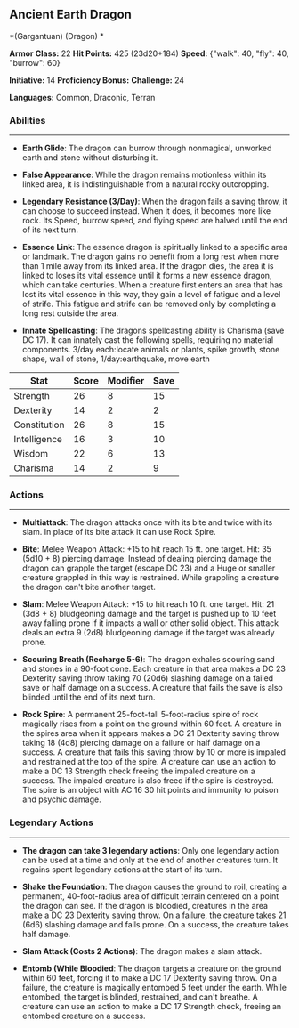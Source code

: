 ## Ancient Earth Dragon
*(Gargantuan) (Dragon) *

**Armor Class:** 22
**Hit Points:** 425 (23d20+184)
**Speed:** {"walk": 40, "fly": 40, "burrow": 60}

**Initiative:** 14
**Proficiency Bonus:**
**Challenge:** 24

**Languages:** Common, Draconic, Terran

### Abilities
 --- 
- **Earth Glide**: The dragon can burrow through nonmagical, unworked earth and stone without disturbing it.

- **False Appearance**: While the dragon remains motionless within its linked area, it is indistinguishable from a natural rocky outcropping.

- **Legendary Resistance (3/Day)**: When the dragon fails a saving throw, it can choose to succeed instead. When it does, it becomes more like rock. Its Speed, burrow speed, and flying speed are halved until the end of its next turn.

- **Essence Link**: The essence dragon is spiritually linked to a specific area or landmark. The dragon gains no benefit from a long rest when more than 1 mile away from its linked area. If the dragon dies, the area it is linked to loses its vital essence until it forms a new essence dragon, which can take centuries. When a creature first enters an area that has lost its vital essence in this way, they gain a level of fatigue and a level of strife. This fatigue and strife can be removed only by completing a long rest outside the area.

- **Innate Spellcasting**: The dragons spellcasting ability is Charisma (save DC 17). It can innately cast the following spells, requiring no material components. 3/day each:locate animals or plants, spike growth, stone shape, wall of stone,  1/day:earthquake, move earth



| Stat | Score | Modifier | Save |
| ---- | ---- | ---- | ---- |
| Strength | 26 | 8 | 15 |
| Dexterity | 14 | 2 | 2 |
| Constitution | 26 | 8 | 15 |
| Intelligence | 16 | 3 | 10 |
| Wisdom | 22 | 6 | 13 |
| Charisma | 14 | 2 | 9 |

### Actions
 --- 
- **Multiattack**: The dragon attacks once with its bite and twice with its slam. In place of its bite attack  it can use Rock Spire.

- **Bite**: Melee Weapon Attack: +15 to hit  reach 15 ft.  one target. Hit: 35 (5d10 + 8) piercing damage. Instead of dealing piercing damage  the dragon can grapple the target (escape DC 23)  and a Huge or smaller creature grappled in this way is restrained. While grappling a creature  the dragon can't bite another target.

- **Slam**: Melee Weapon Attack: +15 to hit  reach 10 ft.  one target. Hit: 21 (3d8 + 8) bludgeoning damage  and the target is pushed up to 10 feet away  falling prone if it impacts a wall or other solid object. This attack deals an extra 9 (2d8) bludgeoning damage if the target was already prone.

- **Scouring Breath (Recharge 5-6)**: The dragon exhales scouring sand and stones in a 90-foot cone. Each creature in that area makes a DC 23 Dexterity saving throw  taking 70 (20d6) slashing damage on a failed save or half damage on a success. A creature that fails the save is also blinded until the end of its next turn.

- **Rock Spire**: A permanent  25-foot-tall  5-foot-radius spire of rock magically rises from a point on the ground within 60 feet. A creature in the spires area when it appears makes a DC 21 Dexterity saving throw  taking 18 (4d8) piercing damage on a failure or half damage on a success. A creature that fails this saving throw by 10 or more is impaled and restrained at the top of the spire. A creature can use an action to make a DC 13 Strength check  freeing the impaled creature on a success. The impaled creature is also freed if the spire is destroyed. The spire is an object with AC 16  30 hit points  and immunity to poison and psychic damage.

### Legendary Actions
 --- 
- **The dragon can take 3 legendary actions**: Only one legendary action can be used at a time and only at the end of another creatures turn. It regains spent legendary actions at the start of its turn.

- **Shake the Foundation**: The dragon causes the ground to roil, creating a permanent, 40-foot-radius area of difficult terrain centered on a point the dragon can see. If the dragon is bloodied, creatures in the area make a DC 23 Dexterity saving throw. On a failure, the creature takes 21 (6d6) slashing damage and falls prone. On a success, the creature takes half damage.

- **Slam Attack (Costs 2 Actions)**: The dragon makes a slam attack.

- **Entomb (While Bloodied**: The dragon targets a creature on the ground within 60 feet, forcing it to make a DC 17 Dexterity saving throw. On a failure, the creature is magically entombed 5 feet under the earth. While entombed, the target is blinded, restrained, and can't breathe. A creature can use an action to make a DC 17 Strength check, freeing an entombed creature on a success.

